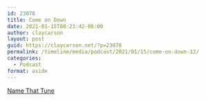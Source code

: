 ```yaml
---
id: 23078
title: Come on Down
date: 2021-01-15T08:23:42-06:00
author: claycarson
layout: post
guid: https://claycarson.net/?p=23078
permalink: /timeline/media/podcast/2021/01/15/come-on-down-12/
categories:
  - Podcast
format: aside
---
```

<div class="media-details"><a href="">Name That Tune</a></div>

<div class="media-creator"></div>

<div class="media-rating"></div>